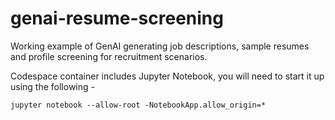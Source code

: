 # genai-resume-screening
Working example of GenAI generating job descriptions, sample resumes and profile screening for recruitment scenarios.

Codespace container includes Jupyter Notebook, you will need to start it up using the following -

```
jupyter notebook --allow-root -NotebookApp.allow_origin=*
```
